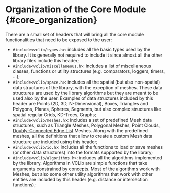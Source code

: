 # Organization of the Core Module {#core_organization}

There are a small set of headers that will bring all the core module functionalities that need to be exposed to the user:

* `#include<vclib/types.h>`: includes all the basic types used by the library. It is generally not required to include it since almost all the other library files include this header;
* `#include<vclib/miscellaneous.h>`: includes a list of miscellaneous classes, functions or utility structures (e.g. comparators, loggers, timers, ...);
* `#include<vclib/space.h>`: includes all the spatial (but also non-spatial) data structures of the library, with the exception of meshes. These data structures are used by the library algorithms but they are meant to be used also by the user. Examples of data structures included by this header are Points (2D, 3D, N-Dimensional), Boxes, Triangles and Polygons, Planes, Spheres, Segments, but also complex structures like spatial regular Grids, KD-Trees, Graphs;
* `#include<vclib/meshes.h>`: includes a set of predefined Mesh data structures, such as Triangle Meshes, Polygonal Meshes, Point Clouds, [Doubly-Connected Edge List](https://en.wikipedia.org/wiki/Doubly_connected_edge_list) Meshes. Along with the predefined meshes, all the definitions that allow to create a custom Mesh data structure are included using this header;
* `#include<vclib/io.h>`: includes all the functions to load or save meshes (or other data structures) into the formats supported by the library;
* `#include<vclib/algorithms.h>`: includes all the algorithms implemented by the library. Algorithms in VCLib are simple functions that take arguments constrained by concepts. Most of the algorithms work with Meshes, but also some other utility algorithms that work with other entities are included by this header (e.g. distance or intersection functions);
